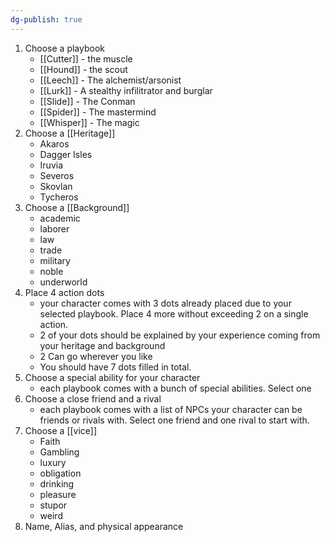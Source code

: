 ```yaml
---
dg-publish: true
---
```

1. Choose a playbook
	- [[Cutter]] - the muscle
	- [[Hound]] - the scout
	- [[Leech]] - The alchemist/arsonist
	- [[Lurk]] - A stealthy infilitrator and burglar
	- [[Slide]] - The Conman
	- [[Spider]] - The mastermind
	- [[Whisper]] - The magic
2. Choose a [[Heritage]]
	- Akaros
	- Dagger Isles
	- Iruvia
	- Severos
	- Skovlan
	- Tycheros
3. Choose a [[Background]] 
	- academic
	- laborer
	- law
	- trade
	- military
	- noble
	- underworld
4. Place 4 action dots
	- your character comes with 3 dots already placed due to your selected playbook. Place 4 more without exceeding 2 on a single action. 
	- 2 of your dots should be explained by your experience coming from your heritage and background
	- 2 Can go wherever you like
	- You should have 7 dots filled in total. 
5. Choose a special ability for your character
	- each playbook comes with a bunch of special abilities. Select one 
6. Choose a close friend and a rival
	- each playbook comes with a list of NPCs your character can be friends or rivals with. Select one friend and one rival to start with.
7. Choose a [[vice]]
	- Faith
	- Gambling
	- luxury
	- obligation
	- drinking 
	- pleasure
	- stupor
	- weird
8. Name, Alias, and physical appearance